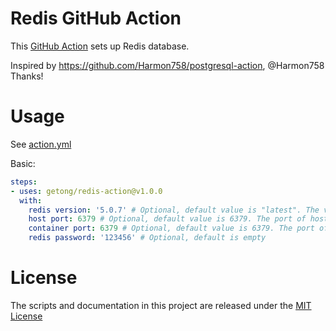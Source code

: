 # Redis GitHub Action

This [GitHub Action](https://github.com/features/actions) sets up Redis database.

Inspired by https://github.com/Harmon758/postgresql-action, @Harmon758 Thanks!

# Usage

See [action.yml](action.yml)

Basic:
```yaml
steps:
- uses: getong/redis-action@v1.0.0
  with:
    redis version: '5.0.7' # Optional, default value is "latest". The version of the redis
    host port: 6379 # Optional, default value is 6379. The port of host
    container port: 6379 # Optional, default value is 6379. The port of container
    redis password: '123456' # Optional, default is empty
```

# License

The scripts and documentation in this project are released under the [MIT License](LICENSE)
